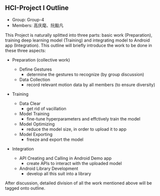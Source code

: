 ## HCI-Project I Outline 

- Group: Group-4
- Members: 高庆麾、阮毅凡



This Project is naturally splitted into three parts: basic work (Preparation), training deep learning model (Training) and integrating model to Android app (Integration). This outline will briefly introduce the work to be done in these three aspects: 

- Preparation (collective work)
  - Define Gestures 
    - determine the gestures to recognize (by group discussion)
  - Data Collection
    - record relevant motion data by all members (to ensure diversity)

- Training
  - Data Clear
    - get rid of vacillation
  - Model Training
    - fine-tune hyperparameters and effctively train the model
  - Model Optimizing
    - reduce the model size, in order to upload it to app
  - Model Exporting 
    - freeze and export the model 
- Integration
  - API Creating and Calling in Android Demo app
    - create APIs to interact with the uploaded model
  - Android Library Development
    - develop all this suit into a library 



After discussion, detailed division of all the work mentioned above will be tagged onto outline.